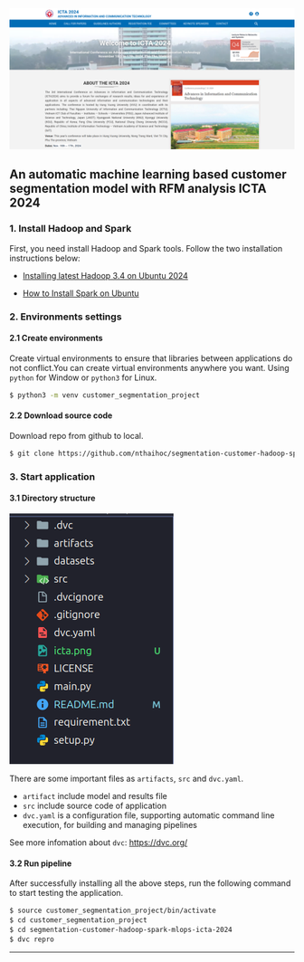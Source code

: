 <img src="icta.png" alt="icta" style=auto/>

## An automatic machine learning based customer segmentation model with RFM analysis ICTA 2024

### 1. Install Hadoop and Spark

First, you need install Hadoop and Spark tools. Follow the two installation instructions below:

+ [Installing latest Hadoop 3.4 on Ubuntu 2024](https://medium.com/@nsidana123/installing-latest-hadoop-3-4-on-ubuntu-2024-easy-installation-guide-874f889fede7)

+ [How to Install Spark on Ubuntu](https://medium.com/@redswitches/how-to-install-spark-on-ubuntu-965266d290d6)


### 2. Environments settings
#### 2.1 Create environments

Create virtual environments to ensure that libraries between applications do not conflict.You can create virtual environments anywhere you want. Using `python` for Window or `python3` for Linux.

```bash
$ python3 -m venv customer_segmentation_project
```
#### 2.2 Download source code
Download repo from github to local.

```bash
$ git clone https://github.com/nthaihoc/segmentation-customer-hadoop-spark-mlops-icta-2024.git
```

### 3. Start application
#### 3.1 Directory structure

<img src="folder_structure.png" alt="folder structure" style=auto/>

There are some important files as `artifacts`, `src` and `dvc.yaml`.

+ `artifact` include model and results file
+ `src` include source code of application
+ `dvc.yaml` is a configuration file, supporting automatic command line execution, for building and managing pipelines

See more infomation about `dvc`: https://dvc.org/

#### 3.2 Run pipeline

After successfully installing all the above steps, run the following command to start testing the application.
```bash
$ source customer_segmentation_project/bin/activate
$ cd customer_segmentation_project
$ cd segmentation-customer-hadoop-spark-mlops-icta-2024
$ dvc repro
```
---